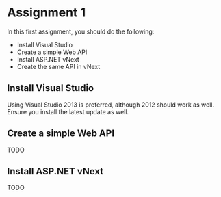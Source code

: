 # Assignment 1

In this first assignment, you should do the following:

* Install Visual Studio
* Create a simple Web API
* Install ASP.NET vNext
* Create the same API in vNext

## Install Visual Studio

Using Visual Studio 2013 is preferred, although 2012 should work as well. Ensure you install the latest update as well.

## Create a simple Web API

TODO

## Install ASP.NET vNext

TODO

